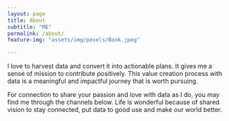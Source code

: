 ```yaml
---
layout: page
title: About
subtitle: "ME" 
permalink: /about/
feature-img: "assets/img/pexels/Book.jpeg"

---
```


I love to harvest data and convert it into actionable plans. It gives me a sense of mission to contribute positively. This value creation process with data is a meaningful and impactful journey that is worth pursuing.

For connection to share your passion and love with data as I do, you may find me through the channels below. Life is wonderful because of shared vision to stay connected, put data to good use and make our world better.
 
